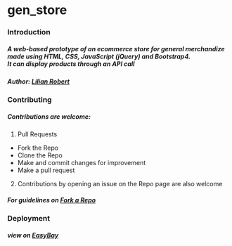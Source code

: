 # gen_store

### Introduction
##### A web-based prototype of an ecommerce store for general merchandize made using HTML, CSS, JavaScript (jQuery) and Bootstrap4. <br> It can display products through an API call
##### Author: [Lilian Robert](https://github.com/LilianBob)

### Contributing
##### Contributions are welcome:
1. Pull Requests
  - Fork the Repo
  - Clone the Repo
  - Make and commit changes for improvement
  - Make a pull request
2. Contributions by opening an issue on the Repo page are also welcome
##### For guidelines on [Fork a Repo](https://docs.github.com/en/get-started/quickstart/fork-a-repo)
### Deployment
##### view on [EasyBay](https://lilianbob.github.io/gen_store/)
